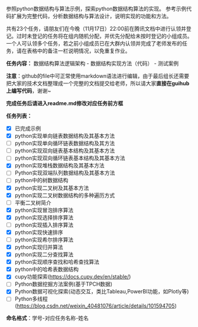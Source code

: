 参照python数据结构与算法示例，探索python数据结构算法的实现。 参考示例代码扩展为完整代码，分析数据结构与算法设计，说明实现的功能和方法。

共有23个任务，请朋友们在今晚（11月17日）22:00前在腾讯文档中进行认领并登记。过时未登记的任务将在组内随机分配，并优先分配给未按时登记的小组成员。一个人可认领多个任务，若之前小组成员已在大群内认领并完成了老师发布的任务，请在表格中的备注一栏说明情况，以免重复作业。

**任务内容：** 数据结构算法逻辑架构 - 数据结构实现方法（代码） - 测试案例

**注意**：github的file中可正常使用markdown语法进行编辑，由于最后组长还需要把大家的技术文档整理成一个完整的文档提交给老师，所以请大家**直接在guihub上编写代码**，谢谢~

**完成任务后请进入readme.md修改对应任务前方框**

**任务列表：**  
- [x] 已完成示例
- [x] python实现单向链表数据结构及其基本方法  
- [ ] python实现单向循环链表数据结构及其方法  
- [ ] python实现双向链表基本结构及其基本方法  
- [ ] python实现双向循环链表基本结构及其基本方法  
- [x] python实现堆栈数据结构及其基本方法  
- [ ] Python实现双端队列数据结构及其基本方法  
- [ ] python中的树数据结构  
- [x] python实现二叉树及其基本方法  
- [x] python实现二叉树数据结构的多种遍历方式  
- [ ] 平衡二叉树简介  
- [x] python实现冒泡排序算法  
- [x] python实现选择排序算法  
- [ ] python实现插入排序算法  
- [x] python实现快速排序  
- [ ] python实现希尔排序算法  
- [x] python实现归并算法  
- [x] python实现二分查找算法  
- [x] python实现顺序查找和哈希查找算法  
- [x] python中的哈希表数据结构  
- [x] cupy功能探索(https://docs.cupy.dev/en/stable/)  
- [ ] Python数据挖掘方法案例(基于TPCH数据)  
- [x] Python数据可视化探索(动态交互，类比Tableau,PowerBI功能，如Plotly等)  
- [ ] Python多线程(https://blog.csdn.net/weixin_40481076/article/details/101594705)  

**命名格式**：学号-对应任务名称-姓名
